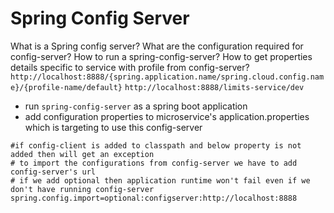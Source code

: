 # Spring Config Server

What is a Spring config server?
What are the configuration required for config-server?
How to run a spring-config-server?
How to get properties details specific to service with profile from config-server?
`http://localhost:8888/{spring.application.name/spring.cloud.config.name}/{profile-name/default}`
`http://localhost:8888/limits-service/dev`

- run `spring-config-server` as a spring boot application
- add configuration properties to microservice's application.properties which is targeting to use this config-server

```properties
#if config-client is added to classpath and below property is not added then will get an exception
# to import the configurations from config-server we have to add config-server's url
# if we add optional then application runtime won't fail even if we don't have running config-server
spring.config.import=optional:configserver:http://localhost:8888

```
